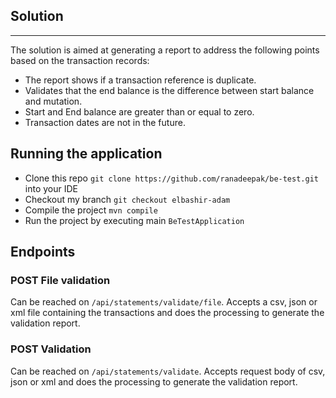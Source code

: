 ## Solution
___
The solution is aimed at generating a report to address the following points based on the transaction records:
* The report shows if a transaction reference is duplicate.
* Validates that the end balance is the difference between start balance and mutation.
* Start and End balance are greater than or equal to zero.
* Transaction dates are not in the future.

## Running the application
* Clone this repo `git clone https://github.com/ranadeepak/be-test.git` into your IDE
* Checkout my branch `git checkout elbashir-adam`
* Compile the project `mvn compile`
* Run the project by executing main `BeTestApplication`

## Endpoints
### POST File validation
Can be reached on `/api/statements/validate/file`. Accepts a csv, json or xml file containing the transactions
and does the processing to generate the validation report.

### POST Validation
Can be reached on `/api/statements/validate`. Accepts request body of csv, json or xml and does the processing to generate the validation report.


